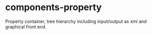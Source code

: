 # components-property
Property container, tree hierarchy including input/output as xml and graphical front end.
